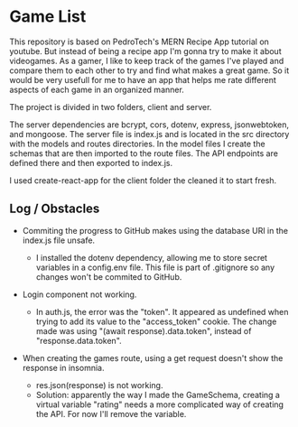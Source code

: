 # Game List

This repository is based on PedroTech's MERN Recipe App tutorial on youtube. But instead of being a recipe app I'm gonna try to make it about videogames. As a gamer, I like to keep track of the games I've played and compare them to each other to try and find what makes a great game. So it would be very usefull for me to have an app that helps me rate different aspects of each game in an organized manner.

The project is divided in two folders, client and server.

The server dependencies are bcrypt, cors, dotenv, express, jsonwebtoken, and mongoose. The server file is index.js and is located in the src directory with the models and routes directories. In the model files I create the schemas that are then imported to the route files. The API endpoints are defined there and then exported to index.js.

I used create-react-app for the client folder the cleaned it to start fresh.

## Log / Obstacles

- Commiting the progress to GitHub makes using the database URI in the index.js file unsafe.

  - I installed the dotenv dependency, allowing me to store secret variables in a config.env file. This file is part of .gitignore so any changes won't be commited to GitHub.

- Login component not working.

  - In auth.js, the error was the "token". It appeared as undefined when trying to add its value to the "access_token" cookie. The change made was using "(await response).data.token", instead of "response.data.token".

- When creating the games route, using a get request doesn't show the response in insomnia.
  - res.json(response) is not working.
  - Solution: apparently the way I made the GameSchema, creating a virtual variable "rating" needs a more complicated way of creating the API. For now I'll remove the variable.
